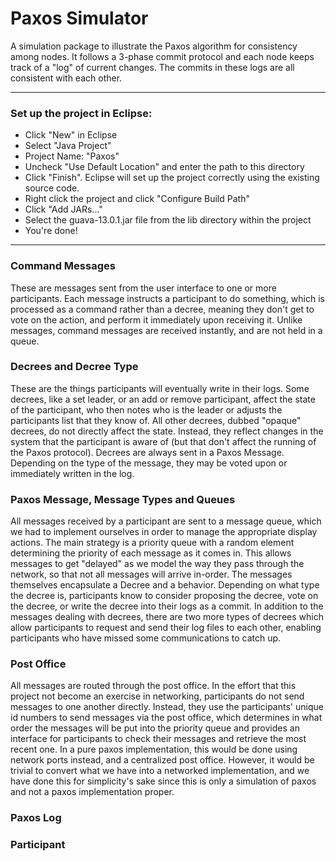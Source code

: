 Paxos Simulator
=====
A simulation package to illustrate the Paxos algorithm for consistency among nodes. It follows a 3-phase commit protocol and each node keeps track of a "log" of current changes. The commits in these logs are all consistent with each other.

---

### Set up the project in Eclipse:
* Click "New" in Eclipse
* Select "Java Project"
* Project Name: "Paxos"
* Uncheck "Use Default Location" and enter the path to this directory
* Click "Finish". Eclipse will set up the project correctly using the existing source code.
* Right click the project and click "Configure Build Path"
* Click "Add JARs..."
* Select the guava-13.0.1.jar file from the lib directory within the project
* You're done!

---

### Command Messages
These are messages sent from the user interface to one or more participants. Each message instructs a participant to do something, which is processed as a command rather than a decree, meaning they don't get to vote on the action, and perform it immediately upon receiving it. Unlike messages, command messages are received instantly, and are not held in a queue.

### Decrees and Decree Type
These are the things participants will eventually write in their logs. Some decrees, like a set leader, or an add or remove participant, affect the state of the participant, who then notes who is the leader or adjusts the participants list that they know of. All other decrees, dubbed "opaque" decrees, do not directly affect the state. Instead, they reflect changes in the system that the participant is aware of (but that don't affect the running of the Paxos protocol). Decrees are always sent in a Paxos Message. Depending on the type of the message, they may be voted upon or immediately written in the log. 

### Paxos Message, Message Types and Queues
All messages received by a participant are sent to a message queue, which we had to implement ourselves in order to manage the appropriate display actions. The main strategy is a priority queue with a random element determining the priority of each message as it comes in. This allows messages to get "delayed" as we model the way they pass through the network, so that not all messages will arrive in-order. The messages themselves encapsulate a Decree and a behavior. Depending on what type the decree is, participants know to consider proposing the decree, vote on the decree, or write the decree into their logs as a commit. In addition to the messages dealing with decrees, there are two more types of decrees which allow participants to request and send their log files to each other, enabling participants who have missed some communications to catch up. 

### Post Office
All messages are routed through the post office. In the effort that this project not become an exercise in networking, participants do not send messages to one another directly. Instead, they use the participants' unique id numbers to send messages via the post office, which determines in what order the messages will be put into the priority queue and provides an interface for participants to check their messages and retrieve the most recent one. In a pure paxos implementation, this would be done using network ports instead, and a centralized post office. However, it would be trivial to convert what we have into a networked implementation, and we have done this for simplicity's sake since this is only a simulation of paxos and not a paxos implementation proper.

### Paxos Log


### Participant
